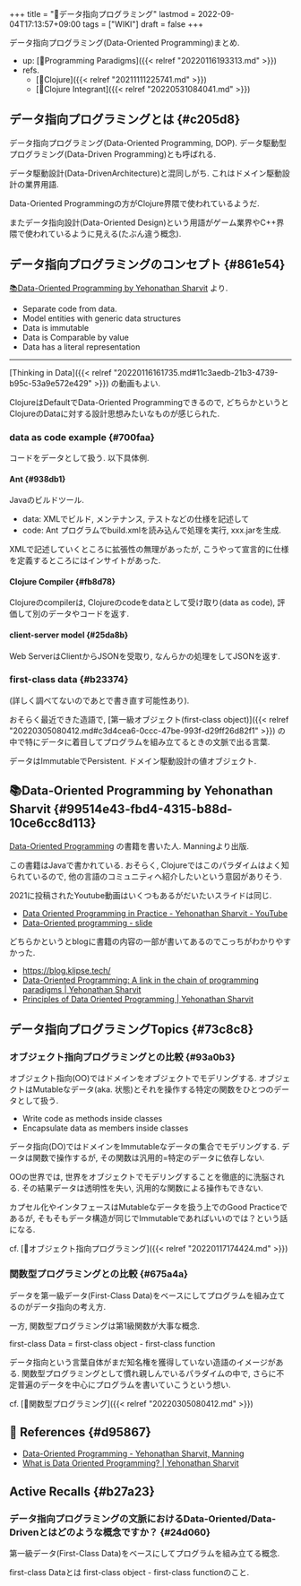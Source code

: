 +++
title = "📝データ指向プログラミング"
lastmod = 2022-09-04T17:13:57+09:00
tags = ["WIKI"]
draft = false
+++

データ指向プログラミング(Data-Oriented Programming)まとめ.

-   up: [📁Programming Paradigms]({{< relref "20220116193313.md" >}})
-   refs.
    -   [🔖Clojure]({{< relref "20211111225741.md" >}})
    -   [📝Clojure Integrant]({{< relref "20220531084041.md" >}})


## データ指向プログラミングとは {#c205d8}

データ指向プログラミング(Data-Oriented Programming, DOP). データ駆動型プログラミング(Data-Driven Programming)とも呼ばれる.

データ駆動設計(Data-DrivenArchitecture)と混同しがち. これはドメイン駆動設計の業界用語.

Data-Oriented Programmingの方がClojure界隈で使われているようだ.

またデータ指向設計(Data-Oriented Design)という用語がゲーム業界やC++界隈で使われているように見える(たぶん違う概念).


## データ指向プログラミングのコンセプト {#861e54}

[📚Data-Oriented Programming by Yehonathan Sharvit](#99514e43-fbd4-4315-b88d-10ce6cc8d113) より.

-   Separate code from data.
-   Model entities with generic data structures
-   Data is immutable
-   Data is Comparable by value
-   Data has a literal representation

---

[Thinking in Data]({{< relref "20220116161735.md#11c3aedb-21b3-4739-b95c-53a9e572e429" >}}) の動画もよい.

ClojureはDefaultでData-Oriented Programmingできるので, どちらかというとClojureのDataに対する設計思想みたいなものが感じられた.


### data as code example {#700faa}

コードをデータとして扱う. 以下具体例.


#### Ant {#938db1}

Javaのビルドツール.

-   data: XMLでビルド, メンテナンス, テストなどの仕様を記述して
-   code: Ant プログラムでbuild.xmlを読み込んで処理を実行, xxx.jarを生成.

XMLで記述していくところに拡張性の無理があったが, こうやって宣言的に仕様を定義するところにはインサイトがあった.


#### Clojure Compiler {#fb8d78}

Clojureのcompilerは, Clojureのcodeをdataとして受け取り(data as code), 評価して別のデータやコードを返す.


#### client-server model {#25da8b}

Web ServerはClientからJSONを受取り, なんらかの処理をしてJSONを返す.


### first-class data {#b23374}

(詳しく調べてないのであとで書き直す可能性あり).

おそらく最近できた造語で, [第一級オブジェクト(first-class object)]({{< relref "20220305080412.md#c3d4cea6-0ccc-47be-993f-d29ff26d82f1" >}}) の中で特にデータに着目してプログラムを組み立てるときの文脈で出る言葉.

データはImmutableでPersistent. ドメイン駆動設計の値オブジェクト.


## 📚Data-Oriented Programming by Yehonathan Sharvit {#99514e43-fbd4-4315-b88d-10ce6cc8d113}

[Data-Oriented Programming](https://www.manning.com/books/data-oriented-programming?utm_source=viebel&utm_medium=affiliate&utm_campaign=book_sharvit2_data_1_29_21&a_aid=viebel&a_bid=d5b546b7) の書籍を書いた人. Manningより出版.

この書籍はJavaで書かれている. おそらく, Clojureではこのパラダイムはよく知られているので, 他の言語のコミュニティへ紹介したいという意図がありそう.

2021に投稿されたYoutube動画はいくつもあるがだいたいスライドは同じ.

-   [Data Oriented Programming in Practice - Yehonathan Sharvit - YouTube](https://www.youtube.com/watch?v=wp93e0-xPvI)
-   [Data-Oriented programming - slide](https://slides.klipse.tech/reveal/site/data-oriented-programming-london.html#/data_oriented_programming)

どちらかというとblogに書籍の内容の一部が書いてあるのでこっちがわかりやすかった.

-   <https://blog.klipse.tech/>
-   [Data-Oriented Programming: A link in the chain of programming paradigms |
    Yehonathan Sharvit](https://blog.klipse.tech/databook/2021/12/10/dop-link.html)
-   [Principles of Data Oriented Programming | Yehonathan Sharvit](https://blog.klipse.tech/databook/2020/09/29/do-principles.html)


## データ指向プログラミングTopics {#73c8c8}


### オブジェクト指向プログラミングとの比較 {#93a0b3}

オブジェクト指向(OO)ではドメインをオブジェクトでモデリングする. オブジェクトはMutableなデータ(aka. 状態)とそれを操作する特定の関数をひとつのデータとして扱う.

-   Write code as methods inside classes
-   Encapsulate data as members inside classes

データ指向(DO)ではドメインをImmutableなデータの集合でモデリングする. データは関数で操作するが, その関数は汎用的=特定のデータに依存しない.

OOの世界では, 世界をオブジェクトでモデリングすることを徹底的に洗脳される. その結果データは透明性を失い, 汎用的な関数による操作もできない.

カプセル化やインタフェースはMutableなデータを扱う上でのGood Practiceであるが, そもそもデータ構造が同じでImmutableであればいいのでは？という話になる.

cf. [📝オブジェクト指向プログラミング]({{< relref "20220117174424.md" >}})


### 関数型プログラミングとの比較 {#675a4a}

データを第一級データ(First-Class Data)をベースにしてプログラムを組み立てるのがデータ指向の考え方.

一方, 関数型プログラミングは第1級関数が大事な概念.

first-class Data = first-class object - first-class function

データ指向という言葉自体がまだ知名権を獲得していない造語のイメージがある. 関数型プログラミングとして慣れ親しんでいるパラダイムの中で, さらに不定普遍のデータを中心にプログラムを書いていこうという想い.

cf. [📝関数型プログラミング]({{< relref "20220305080412.md" >}})


## <span class="org-todo todo _">🔗</span> References {#d95867}

-   [Data-Oriented Programming - Yehonathan Sharvit, Manning](https://www.manning.com/books/data-oriented-programming?a_aid=viebel&a_bid=d5b546b7)
-   [What is Data Oriented Programming? | Yehonathan Sharvit](https://blog.klipse.tech/databook/2020/09/25/data-book-chap0.html)


## Active Recalls {#b27a23}


### データ指向プログラミングの文脈におけるData-Oriented/Data-Drivenとはどのような概念ですか？ {#24d060}

第一級データ(First-Class Data)をベースにしてプログラムを組み立てる概念.

first-class Dataとは first-class object - first-class functionのこと.
